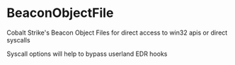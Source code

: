 # BeaconObjectFile

Cobalt Strike's Beacon Object Files for direct access to win32 apis or direct syscalls

Syscall options will help to bypass userland EDR hooks
